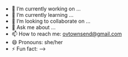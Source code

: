 ###

- 🔭 I’m currently working on ...
- 🌱 I’m currently learning ...
- 👯 I’m looking to collaborate on ...
- 💬 Ask me about ...
- 📫 How to reach me: ovtownsend@gmail.com
- 😄 Pronouns: she/her
- ⚡ Fun fact: 
-->
